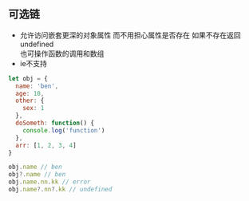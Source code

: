 ## 可选链
* 允许访问嵌套更深的对象属性 而不用担心属性是否存在 如果不存在返回undefined  
  也可操作函数的调用和数组
* ie不支持

```js
let obj = {
  name: 'ben',
  age: 10,
  other: {
    sex: 1
  },
  doSometh: function() {
    console.log('function')
  },
  arr: [1, 2, 3, 4]
}

obj.name // ben
obj?.name // ben
obj.name.nn.kk // error
obj.name?.nn?.kk // undefined

```

